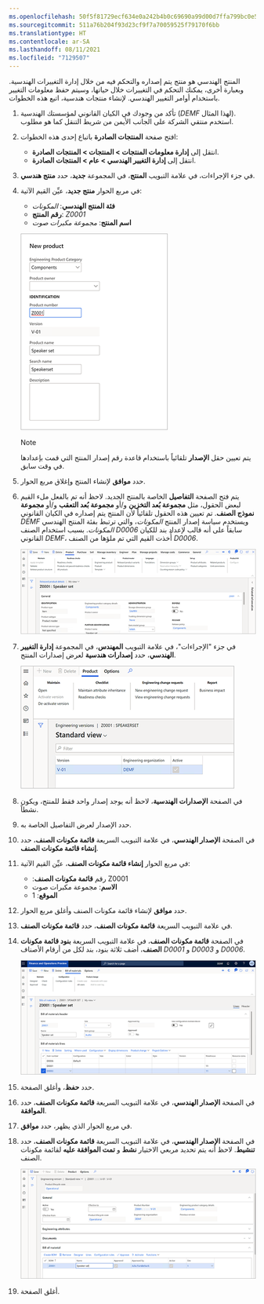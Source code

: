 ```yaml
---
ms.openlocfilehash: 50f5f81729ecf634e0a242b4b0c69690a99d00d7ffa799bc0e536617d70d6c94
ms.sourcegitcommit: 511a76b204f93d23cf9f7a70059525f79170f6bb
ms.translationtype: HT
ms.contentlocale: ar-SA
ms.lasthandoff: 08/11/2021
ms.locfileid: "7129507"
---
```

المنتج الهندسي هو منتج يتم إصداره والتحكم فيه من خلال إدارة التغييرات الهندسية. وبعبارة أخرى، يمكنك التحكم في التغييرات خلال حياتها، وسيتم حفظ معلومات التغيير باستخدام أوامر التغيير الهندسي. لإنشاء منتجات هندسية، اتبع هذه الخطوات.

1. تأكد من وجودك في الكيان القانوني لمؤسستك الهندسية (*DEMF* لهذا المثال). استخدم منتقي الشركة على الجانب الأيمن من شريط التنقل كما هو مطلوب.
1. افتح صفحة **المنتجات الصادرة** باتباع إحدى هذه الخطوات:

    - انتقل إلى **إدارة معلومات المنتجات > المنتجات > المنتجات الصادرة**.
    - انتقل إلى **إدارة التغيير الهندسي > عام > المنتجات الصادرة**.

1. في جزء الإجراءات، في علامة التبويب **المنتج**، في المجموعة **جديد**، حدد **منتج هندسي**.
1. في مربع الحوار **منتج جديد**، عيِّن القيم الآتية:

    - **فئة المنتج الهندسي**: *المكونات*
    - **رقم المنتج**: *Z0001*
    - **اسم المنتج**: *مجموعة مكبرات صوت*

    ![ لقطة شاشة لإضافة منتج هندسي.](../media/new-product-dialog-ss.png)
   
    > [!NOTE]
    > يتم تعيين حقل **الإصدار** تلقائياً باستخدام قاعدة رقم إصدار المنتج التي قمت بإعدادها في وقت سابق.

1. حدد **موافق** لإنشاء المنتج وإغلاق مربع الحوار.
1. يتم فتح الصفحة **التفاصيل** الخاصة بالمنتج الجديد. لاحظ أنه تم بالفعل ملء القيم لبعض الحقول، مثل **مجموعة بُعد التخزين** و/أو **مجموعة بُعد التعقب** و/أو **مجموعة نموذج الصنف**. تم تعيين هذه الحقول تلقائياً لأن المنتج يتم إصداره في الكيان القانوني ‎*DEMF* ويستخدم سياسة إصدار المنتج *المكونات*، والتي ترتبط بفئة المنتج الهندسي *المكونات*. بسبب استخدام الصنف *D0006* سابقاً على أنه قالب لإعداد بند للكيان القانوني *DEMF*، أُخذت القيم التي تم ملؤها من الصنف *D0006*.

    [![ لقطة شاشة للصفحة "تفاصيل المنتج الصادر".](../media/product-details-ss.png)](../media/product-details-ss.png#lightbox)
    
1. في جزء "الإجراءات"، في علامة التبويب **المهندس**، في المجموعة **إدارة التغيير الهندسي**، حدد **إصدارات هندسية** لعرض إصدارات المنتج.

    ![ لقطة شاشة للصفحة "الإصدارات الهندسية" التي تُظهر الإصدار V-01.](../media/engineering-versions-list-ss.png)

1. في الصفحة **الإصدارات الهندسية**، لاحظ أنه يوجد إصدار واحد فقط للمنتج، ويكون نشطاً.
1. حدد الإصدار لعرض التفاصيل الخاصة به.
1. في الصفحة **الإصدار الهندسي**، في علامة التبويب السريعة **قائمة مكونات الصنف**، حدد **إنشاء قائمة مكونات الصنف**.
1. في مربع الحوار **إنشاء قائمة مكونات الصنف**، عيِّن القيم الآتية:

    - رقم **قائمة مكونات الصنف**:‏ Z0001
    - **الاسم**: مجموعة مكبرات صوت
    - **الموقع**: ‏1

1. حدد **موافق** لإنشاء قائمة مكونات الصنف وأغلق مربع الحوار.
1. في علامة التبويب السريعة **قائمة مكونات الصنف**، حدد **قائمة مكونات الصنف**.
1. في الصفحة **قائمة مكونات الصنف**، في علامة التبويب السريعة **بنود قائمة مكونات الصنف**، أضف ثلاثة بنود، بند لكل من أرقام الأصناف *D0001* و *D0003* و *D0006*.

    [![لقطة شاشة للبنود "إضافة قائمة مكونات الصنف" والبنود الثلاثة لهذه الخطوة.](../media/bom-ss.png)](../media/bom-ss.png#lightbox)

1. حدد **حفظ**، وأغلق الصفحة.
1. في الصفحة **الإصدار الهندسي**، في علامة التبويب السريعة **قائمة مكونات الصنف**، حدد **الموافقة**.
1. في مربع الحوار الذي يظهر، حدد **موافق**.
1. في الصفحة **الإصدار الهندسي**، في علامة التبويب السريعة **قائمة مكونات الصنف**، حدد **تنشيط**. لاحظ أنه يتم تحديد مربعي الاختيار **نشط** و **تمت الموافقة عليه** لقائمة مكونات الصنف.

    [![لقطة شاشة تُظهر قائمة مكونات الصنف النشطة والتي تمت الموافقة عليها.](../media/approved-bom-ss.png)](../media/approved-bom-ss.png#lightbox)

1. أغلق الصفحة.
